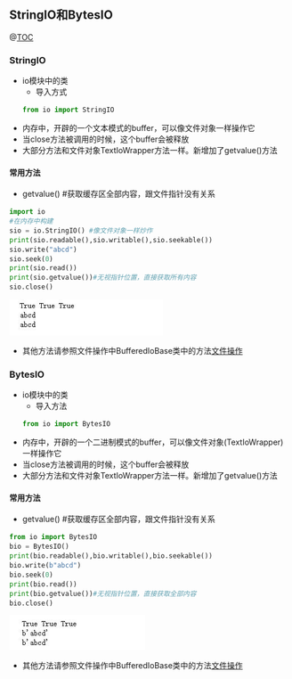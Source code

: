 ## StringIO和BytesIO
@[TOC](StringIO和BytesIO)  

### StringIO
* io模块中的类  
    * 导入方式
    ````python
    from io import StringIO
    ```` 
* 内存中，开辟的一个文本模式的buffer，可以像文件对象一样操作它
* 当close方法被调用的时候，这个buffer会被释放
* 大部分方法和文件对象TextIoWrapper方法一样。新增加了getvalue()方法  
#### 常用方法
* getvalue() #获取缓存区全部内容，跟文件指针没有关系
````python
import io
#在内存中构建
sio = io.StringIO() #像文件对象一样炒作
print(sio.readable(),sio.writable(),sio.seekable())
sio.write("abcd")
sio.seek(0)
print(sio.read())
print(sio.getvalue())#无视指针位置，直接获取所有内容
sio.close()
````  
![stringIO_001](https://raw.githubusercontent.com/1263351411/xdd.github.io/master/img/python/stringIO_001.jpg)  
* 其他方法请参照文件操作中BufferedIoBase类中的方法[文件操作](https://github.com/1263351411/xdd.github.io/blob/master/python%E5%9F%BA%E6%9C%AC%E7%9F%A5%E8%AF%86/%E6%96%87%E4%BB%B6IO%E6%93%8D%E4%BD%9C/1.%E6%96%87%E4%BB%B6%E6%93%8D%E4%BD%9C.md)  

### BytesIO
* io模块中的类
    * 导入方法
    ````python
    from io import BytesIO
    ````  
* 内存中，开辟的一个二进制模式的buffer，可以像文件对象(TextIoWrapper)一样操作它
* 当close方法被调用的时候，这个buffer会被释放
* 大部分方法和文件对象TextIoWrapper方法一样。新增加了getvalue()方法 
#### 常用方法
* getvalue() #获取缓存区全部内容，跟文件指针没有关系
````python
from io import BytesIO
bio = BytesIO()
print(bio.readable(),bio.writable(),bio.seekable())
bio.write(b"abcd")
bio.seek(0)
print(bio.read())
print(bio.getvalue())#无视指针位置，直接获取全部内容
bio.close()
````  
![bytesIO_001](https://raw.githubusercontent.com/1263351411/xdd.github.io/master/img/python/bytesIO_001.jpg)

* 其他方法请参照文件操作中BufferedIoBase类中的方法[文件操作](https://github.com/1263351411/xdd.github.io/blob/master/python%E5%9F%BA%E6%9C%AC%E7%9F%A5%E8%AF%86/%E6%96%87%E4%BB%B6IO%E6%93%8D%E4%BD%9C/1.%E6%96%87%E4%BB%B6%E6%93%8D%E4%BD%9C.md)   


